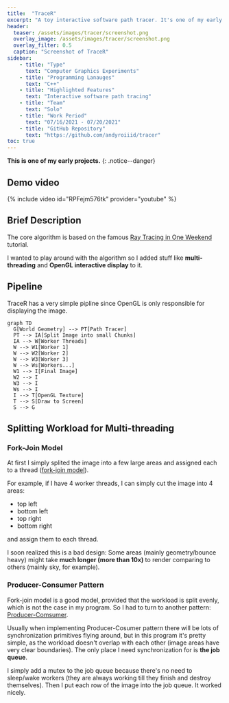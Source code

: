 ```yaml
---
title:  "TraceR"
excerpt: "A toy interactive software path tracer. It's one of my early projects."
header:
  teaser: /assets/images/tracer/screenshot.png
  overlay_image: /assets/images/tracer/screenshot.png
  overlay_filter: 0.5
  caption: "Screenshot of TraceR"
sidebar:
    - title: "Type"
      text: "Computer Graphics Experiments"
    - title: "Programming Lanauges"
      text: "C++"
    - title: "Highlighted Features"
      text: "Interactive software path tracing"
    - title: "Team"
      text: "Solo"
    - title: "Work Period"
      text: "07/16/2021 - 07/20/2021"
    - title: "GitHub Repository"
      text: "https://github.com/andyroiiid/tracer"
toc: true
---
```


**This is one of my early projects.**
{: .notice--danger}

## Demo video

{% include video id="RPFejm576tk" provider="youtube" %}

## Brief Description

The core algorithm is based on the famous [Ray Tracing in One Weekend](https://raytracing.github.io/) tutorial.

I wanted to play around with the algorithm so I added stuff like **multi-threading** and **OpenGL interactive display** to it.

## Pipeline

TraceR has a very simple pipline since OpenGL is only responsible for displaying the image.

```mermaid
graph TD
  G[World Geometry] --> PT[Path Tracer]
  PT --> IA[Split Image into small Chunks]
  IA --> W[Worker Threads]
  W --> W1[Worker 1]
  W --> W2[Worker 2]
  W --> W3[Worker 3]
  W --> Ws[Workers...]
  W1 --> I[Final Image]
  W2 --> I
  W3 --> I
  Ws --> I
  I --> T[OpenGL Texture]
  T --> S[Draw to Screen]
  S --> G
```

## Splitting Workload for Multi-threading

### Fork-Join Model

At first I simply splited the image into a few large areas and assigned each to a thread ([fork-join model](https://en.wikipedia.org/wiki/Fork%E2%80%93join_model)).

For example, if I have 4 worker threads, I can simply cut the image into 4 areas:

- top left
- bottom left
- top right
- bottom right

and assign them to each thread.

I soon realized this is a bad design: Some areas (mainly geometry/bounce heavy) might take **much longer (more than 10x)** to render comparing to others (mainly sky, for example).

### Producer-Consumer Pattern

Fork-join model is a good model, provided that the workload is split evenly, which is not the case in my program. So I had to turn to another pattern: [Producer-Comsumer](https://en.wikipedia.org/wiki/Producer%E2%80%93consumer_problem).

Usually when implementing Producer-Cosumer pattern there will be lots of synchronization primitives flying around, but in this program it's pretty simple, as the workload doesn't overlap with each other (image areas have very clear boundaries). The only place I need synchronization for is **the job queue**.

I simply add a mutex to the job queue because there's no need to sleep/wake workers (they are always working till they finish and destroy themselves). Then I put each row of the image into the job queue. It worked nicely.
